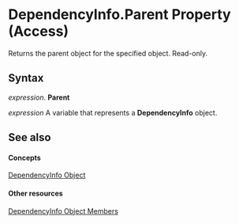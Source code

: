
# DependencyInfo.Parent Property (Access)

Returns the parent object for the specified object. Read-only.


## Syntax

 _expression_. **Parent**

 _expression_ A variable that represents a **DependencyInfo** object.


## See also


#### Concepts


[DependencyInfo Object](46ccdc3f-0101-5d81-8c01-ac37f139a2bc.md)
#### Other resources


[DependencyInfo Object Members](be4e20e3-4d1d-f38f-f90b-62cf1ce2a982.md)
